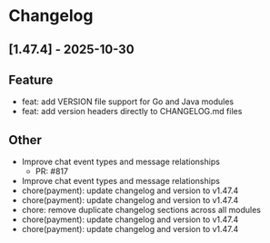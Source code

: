 # Changelog

## [1.47.4] - 2025-10-30

## Feature

- feat: add VERSION file support for Go and Java modules
- feat: add version headers directly to CHANGELOG.md files

## Other

- Improve chat event types and message relationships
   - PR: #817
- Improve chat event types and message relationships
- chore(payment): update changelog and version to v1.47.4
- chore(payment): update changelog and version to v1.47.4
- chore: remove duplicate changelog sections across all modules
- chore(payment): update changelog and version to v1.47.4
- chore(payment): update changelog and version to v1.47.4

